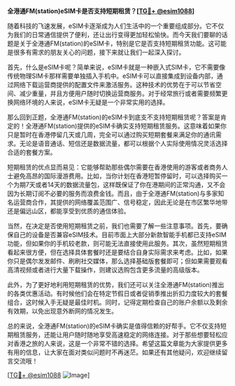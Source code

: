 **全港通FM(station)eSIM卡是否支持短期租赁？[[TG💪+ @esim1088](https://t.me/s/esim1088)]**

随着科技的飞速发展，eSIM卡逐渐成为人们生活中的一个重要组成部分。它不仅为我们的日常通信提供了便利，还让出行变得更加轻松愉快。而今天我们要聊的话题是关于全港通FM(station)的eSIM卡，特别是它是否支持短期租赁功能。这可能是很多有需求的朋友关心的问题，接下来就让我们一起深入探讨。

首先，什么是eSIM卡呢？简单来说，eSIM卡就是一种嵌入式SIM卡，它不需要像传统物理SIM卡那样需要单独插入手机中。eSIM卡可以直接集成到设备内部，通过网络下载运营商提供的配置文件来激活服务。这种技术的优势在于可以节省空间、减少重量，并且方便用户随时切换运营商服务。对于经常旅行或者需要频繁更换网络环境的人来说，eSIM卡无疑是一个非常实用的选择。

那么回到正题，全港通FM(station)的eSIM卡到底支不支持短期租赁呢？答案是肯定的！全港通FM(station)提供的eSIM卡确实支持短期租赁服务。这意味着如果你只是暂时在香港停留几天或几周，完全可以通过购买短期套餐来满足你的通讯需求。无论是语音通话、短信还是数据流量，都可以根据个人实际使用情况灵活选择合适的套餐方案。

短期租赁的优点显而易见：它能够帮助那些偶尔需要在香港使用的游客或者商务人士避免高昂的国际漫游费用。比如，当你计划在香港短暂停留时，可以选择购买一个为期7天或者14天的数据流量包，这样既保证了你在港期间的正常沟通，又不会因为长期订阅不必要的服务而浪费金钱。而且，由于全港通FM(station)与多家知名运营商合作，其提供的网络覆盖范围广、信号稳定，因此无论是在市区繁华地带还是偏远山区，都能享受到优质的通信体验。

当然，在决定是否使用短期租赁之前，我们也需要了解一些注意事项。首先，要确保自己的设备是否兼容eSIM技术。目前市面上大部分新款智能手机都已支持eSIM功能，但如果你的手机较老款，则可能无法直接使用此服务。其次，虽然短期租赁看起来很方便，但在选择具体套餐时还是要结合自身实际需求来考虑。比如，如果你只是偶尔发发邮件、刷刷社交媒体，那么选择基础版套餐即可；但如果需要观看高清视频或者进行大量下载操作，则建议选购包含更多流量的高级版本。

此外，为了更好地利用短期租赁的优势，我们还可以关注全港通FM(station)推出的各类优惠活动。有时候他们会在特定节假日或者促销季推出折扣力度较大的套餐组合，这时候入手无疑是最佳时机。同时，记得定期检查自己的账户余额以及剩余有效期，以免出现意外断网的情况发生。

总的来说，全港通FM(station)的eSIM卡确实是值得信赖的好帮手。它不仅支持短期租赁服务，还能让用户随时随地享受高速稳定的网络连接。对于那些想要轻松应对香港之旅的人来说，这是一个非常不错的选择。希望这篇文章能为大家提供更多有用的信息，让大家在面对类似问题时不再迷茫。如果还有其他疑问，欢迎继续留言交流哦！

[[TG💪+ @esim1088](https://t.me/s/esim1088) ![Image](https://i.postimg.cc/4NQfJmqS/Snipaste-2025-05-13-00-14-12.png)]